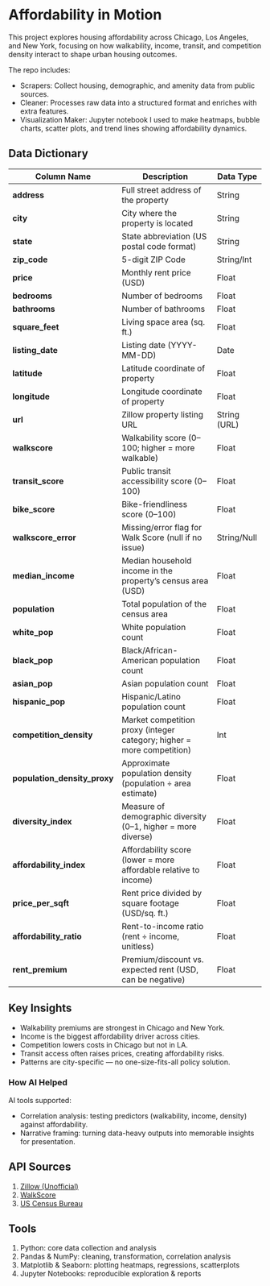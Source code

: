# Affordability in Motion

This project explores housing affordability across Chicago, Los Angeles, and New York, focusing on how walkability, income, transit, and competition density interact to shape urban housing outcomes.

The repo includes:
- Scrapers: Collect housing, demographic, and amenity data from public sources.
- Cleaner: Processes raw data into a structured format and enriches with extra features.
- Visualization Maker: Jupyter notebook I used to make heatmaps, bubble charts, scatter plots, and trend lines showing affordability dynamics.

## Data Dictionary
| Column Name                    | Description                                                            | Data Type    |
| ------------------------------ | ---------------------------------------------------------------------- | ------------ |
| **address**                    | Full street address of the property                                    | String       |
| **city**                       | City where the property is located                                     | String       |
| **state**                      | State abbreviation (US postal code format)                             | String       |
| **zip\_code**                  | 5-digit ZIP Code                                                       | String/Int   |
| **price**                      | Monthly rent price (USD)                                               | Float        |
| **bedrooms**                   | Number of bedrooms                                                     | Float        |
| **bathrooms**                  | Number of bathrooms                                                    | Float        |
| **square\_feet**               | Living space area (sq. ft.)                                            | Float        |
| **listing\_date**              | Listing date (YYYY-MM-DD)                                              | Date         |
| **latitude**                   | Latitude coordinate of property                                        | Float        |
| **longitude**                  | Longitude coordinate of property                                       | Float        |
| **url**                        | Zillow property listing URL                                            | String (URL) |
| **walkscore**                  | Walkability score (0–100; higher = more walkable)                      | Float        |
| **transit\_score**             | Public transit accessibility score (0–100)                             | Float        |
| **bike\_score**                | Bike-friendliness score (0–100)                                        | Float        |
| **walkscore\_error**           | Missing/error flag for Walk Score (null if no issue)                   | String/Null  |
| **median\_income**             | Median household income in the property’s census area (USD)            | Float        |
| **population**                 | Total population of the census area                                    | Float        |
| **white\_pop**                 | White population count                                                 | Float        |
| **black\_pop**                 | Black/African-American population count                                | Float        |
| **asian\_pop**                 | Asian population count                                                 | Float        |
| **hispanic\_pop**              | Hispanic/Latino population count                                       | Float        |
| **competition\_density**       | Market competition proxy (integer category; higher = more competition) | Int          |
| **population\_density\_proxy** | Approximate population density (population ÷ area estimate)            | Float        |
| **diversity\_index**           | Measure of demographic diversity (0–1, higher = more diverse)          | Float        |
| **affordability\_index**       | Affordability score (lower = more affordable relative to income)       | Float        |
| **price\_per\_sqft**           | Rent price divided by square footage (USD/sq. ft.)                     | Float        |
| **affordability\_ratio**       | Rent-to-income ratio (rent ÷ income, unitless)                         | Float        |
| **rent\_premium**              | Premium/discount vs. expected rent (USD, can be negative)              | Float        |

## Key Insights

- Walkability premiums are strongest in Chicago and New York.
- Income is the biggest affordability driver across cities.
- Competition lowers costs in Chicago but not in LA.
- Transit access often raises prices, creating affordability risks.
- Patterns are city-specific — no one-size-fits-all policy solution.

### How AI Helped
AI tools supported:
- Correlation analysis: testing predictors (walkability, income, density) against affordability.
- Narrative framing: turning data-heavy outputs into memorable insights for presentation.

## API Sources
1. <a href="https://rapidapi.com/s.mahmoud97/api/zillow56/playground/apiendpoint_519bc7c2-98fa-43d7-86c9-f209a2edf6f5"/>Zillow (Unofficial)</a>
2. <a href="https://www.walkscore.com/professional/api.php">WalkScore</a>
3. <a href="https://api.census.gov/data/key_signup.html">US Census Bureau</a>

## Tools
1. Python: core data collection and analysis
2. Pandas & NumPy: cleaning, transformation, correlation analysis
3. Matplotlib & Seaborn: plotting heatmaps, regressions, scatterplots
4. Jupyter Notebooks: reproducible exploration & reports
  
